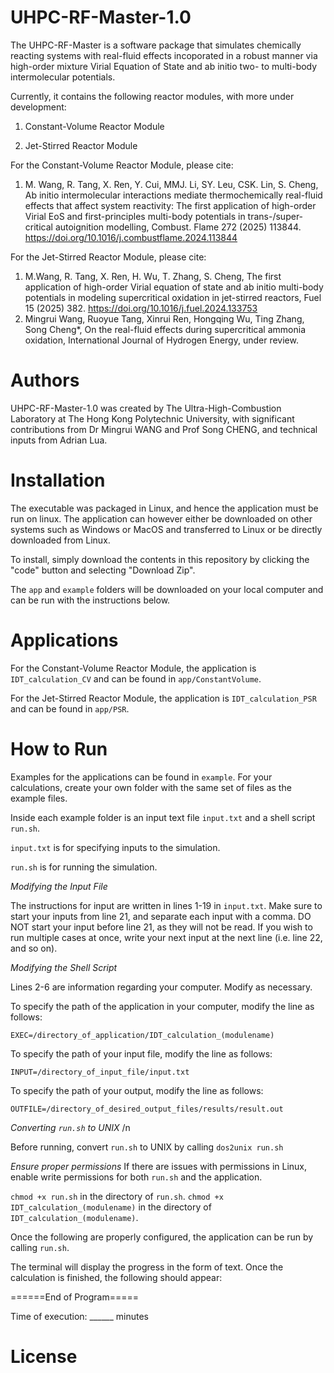 # UHPC-RF-Master-1.0

The UHPC-RF-Master is a software package that simulates chemically reacting systems with real-fluid effects incoporated in a robust manner via high-order mixture Virial Equation of State and ab initio two- to multi-body intermolecular potentials.

Currently, it contains the following reactor modules, with more under development:

1. Constant-Volume Reactor Module

2. Jet-Stirred Reactor Module

For the Constant-Volume Reactor Module, please cite:

1. M. Wang, R. Tang, X. Ren, Y. Cui, MMJ. Li, SY. Leu, CSK. Lin, S. Cheng, Ab initio intermolecular interactions mediate thermochemically real-fluid effects that affect system reactivity: The first application of high-order Virial EoS and first-principles multi-body potentials in trans-/super-critical autoignition modelling, Combust. Flame 272 (2025) 113844. https://doi.org/10.1016/j.combustflame.2024.113844
   
For the Jet-Stirred Reactor Module, please cite:

1. M.Wang, R. Tang, X. Ren, H. Wu, T. Zhang, S. Cheng, The first application of high-order Virial equation of state and ab initio multi-body potentials in modeling supercritical oxidation in jet-stirred reactors, Fuel 15 (2025) 382. https://doi.org/10.1016/j.fuel.2024.133753
2. Mingrui Wang, Ruoyue Tang, Xinrui Ren, Hongqing Wu, Ting Zhang, Song Cheng*, On the real-fluid effects during supercritical ammonia oxidation, International Journal of Hydrogen Energy, under review.
   
# Authors

UHPC-RF-Master-1.0 was created by The Ultra-High-Combustion Laboratory at The Hong Kong Polytechnic University, with significant contributions from Dr Mingrui WANG and Prof Song CHENG, and technical inputs from Adrian Lua.

# Installation

The executable was packaged in Linux, and hence the application must be run on linux. The application can however either be downloaded on other systems such as Windows or MacOS and transferred to Linux or be directly downloaded from Linux. 

To install, simply download the contents in this repository by clicking the "code" button and selecting "Download Zip".

The <code>app</code> and <code>example</code> folders will be downloaded on your local computer and can be run with the instructions below.

# Applications

For the Constant-Volume Reactor Module, the application is <code>IDT_calculation_CV</code> and can be found in <code>app/ConstantVolume</code>.

For the Jet-Stirred Reactor Module, the application is <code>IDT_calculation_PSR</code> and can be found in <code>app/PSR</code>.

# How to Run 

Examples for the applications can be found in <code>example</code>. For your calculations, create your own folder with the same set of files as the example files. 

Inside each example folder is an input text file <code>input.txt</code> and a shell script <code>run.sh</code>. 

<code>input.txt</code> is for specifying inputs to the simulation. 

<code>run.sh</code> is for running the simulation. 

*Modifying the Input File*

The instructions for input are written in lines 1-19 in <code>input.txt</code>. Make sure to start your inputs from line 21, and separate each input with a comma. DO NOT start your input before line 21, as they will not be read.
If you wish to run multiple cases at once, write your next input at the next line (i.e. line 22, and so on). 


*Modifying the Shell Script*

Lines 2-6 are information regarding your computer. Modify as necessary.

To specify the path of the application in your computer, modify the line as follows:

<code>EXEC=/directory_of_application/IDT_calculation_(modulename)</code>

To specify the path of your input file, modify the line as follows:

<code>INPUT=/directory_of_input_file/input.txt</code>

To specify the path of your output, modify the line as follows:

<code>OUTFILE=/directory_of_desired_output_files/results/result.out</code>

*Converting <code>run.sh</code> to UNIX* /n

Before running, convert <code>run.sh</code> to UNIX by calling <code>dos2unix run.sh</code>

*Ensure proper permissions*
If there are issues with permissions in Linux, enable write permissions for both <code>run.sh</code> and the application.

<code>chmod +x run.sh</code> in the directory of <code>run.sh</code>.
<code>chmod +x IDT_calculation_(modulename)</code> in the directory of <code>IDT_calculation_(modulename)</code>.

Once the following are properly configured, the application can be run by calling <code>run.sh</code>.

The terminal will display the progress in the form of text. Once the calculation is finished, the following should appear:

======End of Program=====

Time of execution: ______ minutes

# License
